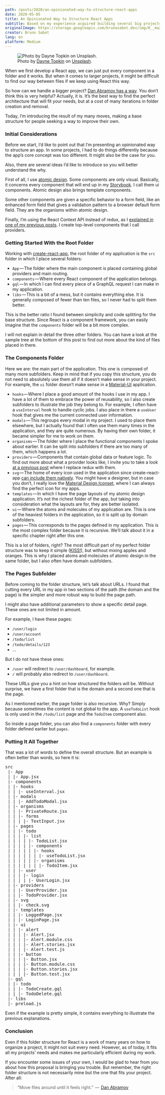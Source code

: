 ```yaml
---
path: /posts/2020/an-opinionated-way-to-structure-react-apps
date: 2020-05-05
title: An Opinionated Way to Structure React Apps
subtitle: Based on my experience acquired building several big projects
originalImage: https://storage.googleapis.com/brunosabot.dev/img/0__maZNyBAhbf1Ol2Uj.jpg
creator: Bruno Sabot
lang: en
platform: Medium
---
```


<figure>
  <img src="https://storage.googleapis.com/brunosabot.dev/img/0__maZNyBAhbf1Ol2Uj.jpg" alt="Photo by Dayne Topkin on Unsplash."/>
  <figcaption>Photo by <a href="https://unsplash.com/@dtopkin1">Dayne Topkin</a> on <a href="https://unsplash.com">Unsplash</a>.</figcaption>
</figure>

When we first develop a React app, we can just put every component in a folder and it works. But when it comes to larger projects, it might be difficult to find our way between files if we keep using React this way.

So how can we handle a bigger project? [Dan Abramov has a way](https://react-file-structure.surge.sh/). You don’t think this is very helpful? Actually, it is. It’s the best way to find the perfect architecture that will fit your needs, but at a cost of many iterations in folder creation and removal.

Today, I’m introducing the result of my many moves, making a base structure for people seeking a way to improve their own.

### Initial Considerations

Before we start, I’d like to point out that I’m presenting an opinionated way to structure an app. In some projects, I had to do things differently because the app’s core concept was too different. It might also be the case for you.

Also, there are several ideas I’d like to introduce so you will better understand the why.

First of all, I use [atomic design](https://atomicdesign.bradfrost.com/). Some components are only visual. Basically, it concerns every component that will end up in my [Storybook](https://storybook.js.org/). I call them ui components. Atomic design also brings template components.

Some other components are given a specific behavior to a form field, like an enhanced form field that gives a validation pattern to a browser default form field. They are the organisms within atomic design.

Finally, I’m using the React Context API instead of redux, as I [explained in one of my previous posts](https://medium.com/@brunosabot/how-i-dropped-redux-for-the-context-api-7338d481e179). I create top-level components that I call providers.

### Getting Started With the Root Folder

Working with [create-react-app](https://create-react-app.dev/), the root folder of my application is the `src` folder in which I place several folders:

- `App` — The folder where the main component is placed containing global providers and main routing.
- `components` — Where every React component of the application belongs.
- `gql` — In which I can find every piece of a GraphQL request I can make in my application.
- `libs` — This is a bit of a mess, but it contains everything else. It is generally composed of fewer than ten files, so I never had to split them better.

This is the better ratio I found between simplicity and code splitting for the base structure. Since React is a component framework, you can easily imagine that the `components` folder will be a bit more complex.

I will not explain in detail the three other folders. You can have a look at the sample tree at the bottom of this post to find out more about the kind of files placed in there.

### The Components Folder

Here we are: the main part of the application. This one is composed of many more subfolders. Keep in mind that if you copy this structure, you do not need to absolutely use them all if it doesn’t make sense in your project. For example, the `ui` folder doesn’t make sense in a [Material-UI](https://material-ui.com/) application.

- `hooks`— Where I place a good amount of the hooks I use in my app. I have a lot of them to embrace the power of reusability, so I also create subfolders to illustrate the job they belong to. For example, I often have a `useInterval` hook to handle cyclic jobs. I also place in there a `useUser` hook that gives me the current connected user information.
- `modals` — This regroups every modal in my project. I used to place them elsewhere, but I actually found that I often use them many times in the application, and they are quite numerous. By having their own folder, it became simpler for me to work on them.
- `organisms` — The folder where I place the functional components I spoke about earlier. It can be split into subfolders if there are too many of them, which happens a lot.
- `providers` — Components that contain global data or feature logic. To find out more about what a provider looks like, I invite you to take a look [at a previous post](https://medium.com/better-programming/how-i-dropped-redux-for-the-context-api-7338d481e179) where I replace redux with them.
- `svg` — The home of every icon used in the application since create-react-app [can include them natively](https://create-react-app.dev/docs/adding-images-fonts-and-files/#adding-svgs). You might have a designer, but in case you don’t, I really love the [Material Design Iconset](https://materialdesignicons.com/), where I can always find the perfect icon for my apps.
- `templates` — In which I have the page layouts of my atomic design application. It’s not the richest folder of the app, but taking into consideration what the layouts are for, they are better isolated.
- `ui` — Where the atoms and molecules of my application are. This is one of the heaviest folders in the application, so it is split up by domain subfolders.
- `pages` — This corresponds to the pages defined in my application. This is the most complex folder because it is recursive. We’ll talk about it in a specific chapter right after this one.

This is a lot of folders, right? The most difficult part of my perfect folder structure was to keep it simple ([KISS!](https://en.wikipedia.org/wiki/KISS_principle)), but without mixing apples and oranges. This is why I placed atoms and molecules of atomic design in the same folder, but I also often have domain subfolders.

### The Pages Subfolder

Before coming to the folder structure, let’s talk about URLs. I found that cutting every URL in my app in two sections of the path (the domain and the page) is the simpler and more robust way to build the page path.

I might also have additional parameters to show a specific detail page. These ones are not limited in amount.

For example, I have these pages:

- `/user/login`
- `/user/account`
- `/todo/list`
- `/todo/details/123`
- …

But I do not have these ones:

- `/user` will redirect to `/user/dashboard`, for example.
- `/` will probably also redirect to `/user/dashboard`.

These URLs give you a hint on how structured the folders will be. Without surprise, we have a first folder that is the domain and a second one that is the page.

As I mentioned earlier, the page folder is also recursive. Why? Simply because sometimes the content is not global to the app. A `useTodoList` hook is only used in the `/todo/list` page and the `TodoItem` component also.

So inside a page folder, you can also find a `components` folder with every folder defined earlier but `pages`.

### Putting It All Together

That was a lot of words to define the overall structure. But an example is often better than words, so here it is:

<pre>
src  
 |- App  
 | |- App.jsx  
 |- components  
 | |- hooks  
 | | |- useInterval.jsx  
 | |- modals  
 | | |- AddTodoModal.jsx  
 | |- organisms  
 | | |- PrivateRoute.jsx  
 | | |- forms  
 | | | |- TextInput.jsx  
 | |- pages  
 | | |- todo  
 | | | |- list  
 | | | | |- TodoList.jsx  
 | | | | |- components  
 | | | | | |- hooks  
 | | | | | | |- useTodoList.jsx  
 | | | | | |- organisms  
 | | | | | | |- TodoItem.jsx  
 | | |- user  
 | | | |- login  
 | | | | |- UserLogin.jsx  
 | |- providers  
 | | |- UserProvider.jsx  
 | | |- TodoProvider.jsx  
 | |- svg  
 | | |- check.svg  
 | |- templates  
 | | |- LoggedPage.jsx  
 | | |- LoginPage.jsx  
 | |- ui  
 | | |- alert  
 | | | |- Alert.jsx  
 | | | |- Alert.module.css  
 | | | |- Alert.stories.jsx  
 | | | |- Alert.test.js  
 | | |- button  
 | | | |- Button.jsx  
 | | | |- Button.module.css  
 | | | |- Button.stories.jsx  
 | | | |- Button.test.jsx  
 |- gql  
 | |- todo  
 | | |- TodoCreate.gql  
 | | |- TodoDelete.gql  
 |- libs  
 |- preload.js
</pre>

Even if the example is pretty simple, it contains everything to illustrate the previous explanations.

### Conclusion

Even if this folder structure for React is a work of many years on how to organize a project, it might not suit every need. However, as of today, it fits all my projects’ needs and makes me particularly efficient during my work.

If you encounter some issues of your own, I would be glad to hear from you about how this proposal is bringing you trouble. But remember, the right folder structure is not necessarily mine but the one that fits your project. After all:

<blockquote>“Move files around until it feels right.”  —  <a href="https://react-file-structure.surge.sh/">Dan Abramov</a></blockquote>

